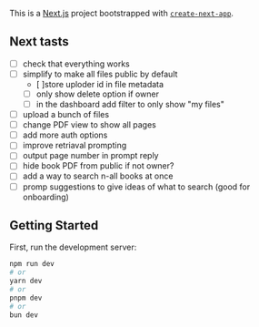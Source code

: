 This is a [Next.js](https://nextjs.org/) project bootstrapped with [`create-next-app`](https://github.com/vercel/next.js/tree/canary/packages/create-next-app).

## Next tasts

- [ ] check that everything works
- [ ] simplify to make all files public by default
  - [ ]store uploder id in file metadata
  - [ ] only show delete option if owner
  - [ ] in the dashboard add filter to only show "my files"
- [ ] upload a bunch of files
- [ ] change PDF view to show all pages
- [ ] add more auth options
- [ ] improve retriaval prompting
- [ ] output page number in prompt reply
- [ ] hide book PDF from public if not owner?
- [ ] add a way to search n-all books at once
- [ ] promp suggestions to give ideas of what to search (good for onboarding)

## Getting Started

First, run the development server:

```bash
npm run dev
# or
yarn dev
# or
pnpm dev
# or
bun dev
```
